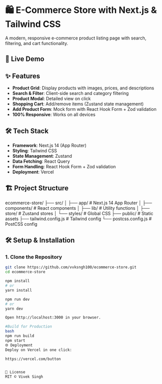 # 🛍️ E-Commerce Store with Next.js & Tailwind CSS

A modern, responsive e-commerce product listing page with search, filtering, and cart functionality.


## 🚀 Live Demo

## ✨ Features
- **Product Grid**: Display products with images, prices, and descriptions
- **Search & Filter**: Client-side search and category filtering
- **Product Modal**: Detailed view on click
- **Shopping Cart**: Add/remove items (Zustand state management)
- **Add Product Form**: Mock form with React Hook Form + Zod validation
- **100% Responsive**: Works on all devices

## 🛠 Tech Stack
- **Framework**: Next.js 14 (App Router)
- **Styling**: Tailwind CSS
- **State Management**: Zustand
- **Data Fetching**: React Query
- **Form Handling**: React Hook Form + Zod validation
- **Deployment**: Vercel

## 🏗️ Project Structure
ecommerce-store/
├── src/
│ ├── app/ # Next.js 14 App Router
│ ├── components/ # React components
│ ├── lib/ # Utility functions
│ ├── store/ # Zustand stores
│ └── styles/ # Global CSS
├── public/ # Static assets
├── tailwind.config.js # Tailwind config
└── postcss.config.js # PostCSS config


## 🛠 Setup & Installation

### 1. Clone the Repository
```bash
git clone https://github.com/vvksngh100/ecommerce-store.git
cd ecommerce-store

npm install
# or
yarn install

npm run dev
# or
yarn dev

Open http://localhost:3000 in your browser.

#Build for Production
bash
npm run build
npm start
🌐 Deployment
Deploy on Vercel in one click:

https://vercel.com/button


📄 License
MIT © Vivek Singh